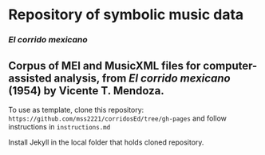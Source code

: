 # Repository of symbolic music data

### _El corrido mexicano_

Corpus of MEI and MusicXML files for computer-assisted analysis, from _El corrido mexicano_ (1954) by Vicente T. Mendoza.
---

To use as template, clone this repository:
`https://github.com/mss2221/corridosEd/tree/gh-pages` 
and follow instructions in `instructions.md`

Install Jekyll in the local folder that holds cloned repository.

 
